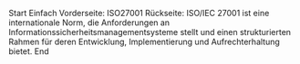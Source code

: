 Start
Einfach
Vorderseite: ISO27001
Rückseite: ISO/IEC 27001 ist eine internationale Norm, die Anforderungen an Informationssicherheitsmanagementsysteme stellt und einen strukturierten Rahmen für deren Entwicklung, Implementierung und Aufrechterhaltung bietet.
End